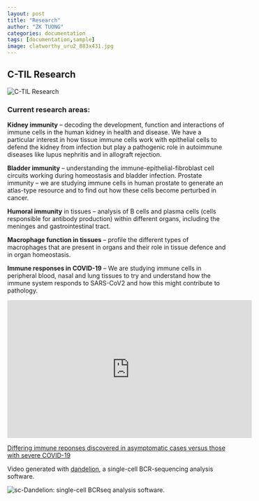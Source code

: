 ```yaml
---
layout: post
title: "Research"
author: "ZK TUONG"
categories: documentation
tags: [documentation,sample]
image: clatworthy_uru2_883x431.jpg
---
```


## C-TIL Research

<img src="http://www.med.cam.ac.uk/clatworthy/files/2021/01/Untitled-4.png" alt="C-TIL Research">

### Current research areas:

**Kidney immunity** – decoding the development, function and interactions of immune cells in the human kidney in health and disease. We have a particular interest in how tissue immune cells work with epithelial cells to defend the kidney from infection but play a pathogenic role in autoimmune diseases like lupus nephritis and in allograft rejection.

**Bladder immunity** – understanding the immune-epithelial-fibroblast cell circuits working during homeostasis and bladder infection.
Prostate immunity – we are studying immune cells in human prostate to generate an atlas-type resource and to find out how these cells become perturbed in cancer.

**Humoral immunity** in tissues – analysis of B cells and plasma cells (cells responsible for antibody production) within different organs, including the meninges and gastrointestinal tract.

**Macrophage function in tissues** – profile the different types of macrophages that are present in organs and their role in tissue defence and in organ homeostasis.

**Immune responses in COVID-19** – We are studying immune cells in peripheral blood, nasal and lung tissues to try and understand how the immune system responds to SARS-CoV2 and how this might contribute to pathology.

<iframe width="560" height="315" src="https://www.youtube.com/embed/3X6WbbdA6Xo" title="YouTube video player" frameborder="0" allow="accelerometer; autoplay; clipboard-write; encrypted-media; gyroscope; picture-in-picture" allowfullscreen></iframe>

[Differing immune reponses discovered in asymptomatic cases versus those with severe COVID-19](https://www.sanger.ac.uk/news_item/differing-immune-reponses-discovered-in-asymptomatic-cases-versus-those-with-severe-covid-19/)

Video generated with [dandelion](https://github.com/clatworthylab/dandelion), a single-cell BCR-sequencing analysis software.

<img src="https://github.com/clatworthylab/dandelion/blob/master/docs/notebooks/img/dandelion_logo_illustration.png?raw=true" alt="sc-Dandelion: single-cell BCRseq analysis software.">
